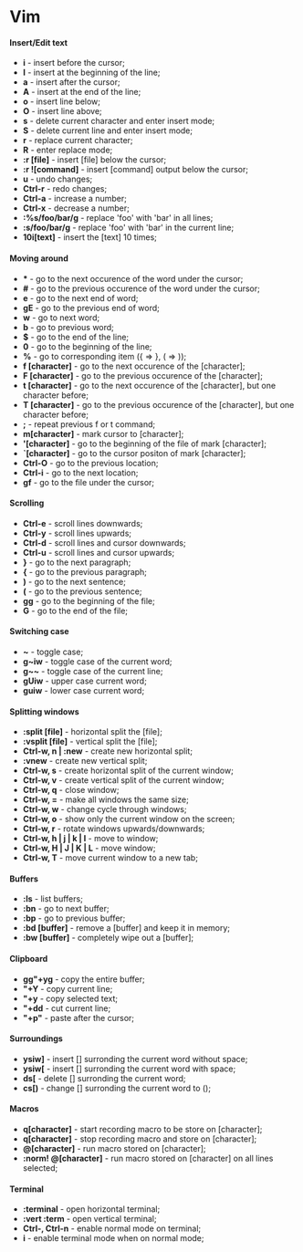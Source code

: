 # Vim

#### Insert/Edit text

- **i** - insert before the cursor;
- **I** - insert at the beginning of the line;
- **a** - insert after the cursor;
- **A** - insert at the end of the line;
- **o** - insert line below;
- **O** - insert line above;
- **s** - delete current character and enter insert mode;
- **S** - delete current line and enter insert mode;
- **r** - replace current character;
- **R** - enter replace mode;
- **:r [file]** - insert [file] below the cursor;
- **:r ![command]** - insert [command] output below the cursor;
- **u** - undo changes;
- **Ctrl-r** - redo changes;
- **Ctrl-a** - increase a number;
- **Ctrl-x** - decrease a number;
- **:%s/foo/bar/g** - replace 'foo' with 'bar' in all lines;
- **:s/foo/bar/g** - replace 'foo' with 'bar' in the current line;
- **10i\[text]<Esc>** - insert the [text] 10 times;


#### Moving around

- **\*** - go to the next occurence of the word under the cursor;
- **#** - go to the previous occurence of the word under the cursor;
- **e** - go to the next end of word;
- **gE** - go to the previous end of word;
- **w** - go to next word;
- **b** - go to previous word;
- **$** - go to the end of the line;
- **0** - go to the beginning of the line;
- **%** - go to corresponding item ({ => }, ( => ));
- **f [character]** - go to the next occurence of the [character];
- **F [character]** - go to the previous occurence of the [character];
- **t [character]** - go to the next occurence of the [character], but one character before;
- **T [character]** - go to the previous occurence of the [character], but one character before;
- **;** - repeat previous f or t command;
- **m[character]** - mark cursor to [character];
- **'[character]** - go to the beginning of the file of mark [character];
- **`[character]** - go to the cursor positon of mark [character];
- **Ctrl-O** - go to the previous location;
- **Ctrl-i** - go to the next location;
- **gf** - go to the file under the cursor;


#### Scrolling

- **Ctrl-e** - scroll lines downwards;
- **Ctrl-y** - scroll lines upwards;
- **Ctrl-d** - scroll lines and cursor downwards;
- **Ctrl-u** - scroll lines and cursor upwards;
- **}** - go to the next paragraph;
- **{** - go to the previous paragraph;
- **)** - go to the next sentence;
- **(** - go to the previous sentence;
- **gg** - go to the beginning of the file;
- **G** - go to the end of the file;


#### Switching case

- **~** - toggle case;
- **g~iw** - toggle case of the current word;
- **g~~** - toggle case of the current line;
- **gUiw** - upper case current word;
- **guiw** - lower case current word;


#### Splitting windows

- **:split [file]** - horizontal split the [file];
- **:vsplit [file]** - vertical split the [file];
- **Ctrl-w, n | :new** - create new horizontal split;
- **:vnew** - create new vertical split;
- **Ctrl-w, s** - create horizontal split of the current window;
- **Ctrl-w, v** - create vertical split of the current window;
- **Ctrl-w, q** - close window;
- **Ctrl-w, =** - make all windows the same size;
- **Ctrl-w, w** - change cycle through windows;
- **Ctrl-w, o** - show only the current window on the screen;
- **Ctrl-w, r** - rotate windows upwards/downwards;
- **Ctrl-w, h | j | k | l** - move to window;
- **Ctrl-w, H | J | K | L** - move window;
- **Ctrl-w, T** - move current window to a new tab;


#### Buffers

- **:ls** - list buffers;
- **:bn** - go to next buffer;
- **:bp** - go to previous buffer;
- **:bd [buffer]** - remove a [buffer] and keep it in memory;
- **:bw [buffer]** - completely wipe out a [buffer];


#### Clipboard

- **gg"+yg** - copy the entire buffer;
- **"+Y** - copy current line;
- **"+y** - copy selected text;
- **"+dd** - cut current line;
- **"+p"** - paste after the cursor;


#### Surroundings

- **ysiw]** - insert [] surronding the current word without space;
- **ysiw[** - insert [] surronding the current word with space;
- **ds[** - delete [] surronding the current word;
- **cs[)** - change [] surronding the current word to ();


#### Macros

- **q[character]** - start recording macro to be store on [character];
- **q[character]** - stop recording macro and store on [character];
- **@[character]** - run macro stored on [character];
- **:norm! @[character]** - run macro stored on [character] on all lines selected;


#### Terminal

- **:terminal** - open horizontal terminal;
- **:vert :term** - open vertical terminal;
- **Ctrl-\, Ctrl-n** - enable normal mode on terminal;
- **i** - enable terminal mode when on normal mode;
